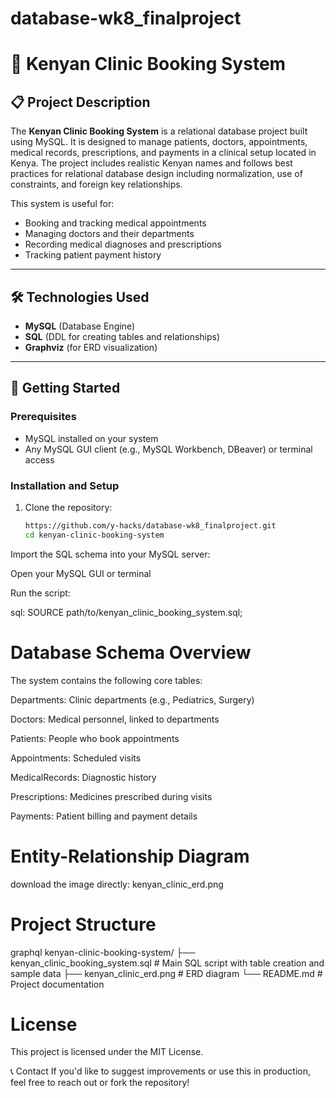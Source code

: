# database-wk8_finalproject
# 🏥 Kenyan Clinic Booking System

## 📋 Project Description

The **Kenyan Clinic Booking System** is a relational database project built using MySQL. It is designed to manage patients, doctors, appointments, medical records, prescriptions, and payments in a clinical setup located in Kenya. The project includes realistic Kenyan names and follows best practices for relational database design including normalization, use of constraints, and foreign key relationships.

This system is useful for:
- Booking and tracking medical appointments
- Managing doctors and their departments
- Recording medical diagnoses and prescriptions
- Tracking patient payment history

---

## 🛠️ Technologies Used

- **MySQL** (Database Engine)
- **SQL** (DDL for creating tables and relationships)
- **Graphviz** (for ERD visualization)

---

## 🚀 Getting Started

### Prerequisites
- MySQL installed on your system
- Any MySQL GUI client (e.g., MySQL Workbench, DBeaver) or terminal access

### Installation and Setup

1. Clone the repository:
   ```bash
   https://github.com/y-hacks/database-wk8_finalproject.git
   cd kenyan-clinic-booking-system
Import the SQL schema into your MySQL server:

Open your MySQL GUI or terminal

Run the script:

sql:
    SOURCE path/to/kenyan_clinic_booking_system.sql;
# Database Schema Overview
The system contains the following core tables:

Departments: Clinic departments (e.g., Pediatrics, Surgery)

Doctors: Medical personnel, linked to departments

Patients: People who book appointments

Appointments: Scheduled visits

MedicalRecords: Diagnostic history

Prescriptions: Medicines prescribed during visits

Payments: Patient billing and payment details

# Entity-Relationship Diagram

download the image directly:
kenyan_clinic_erd.png

# Project Structure
graphql
kenyan-clinic-booking-system/
├── kenyan_clinic_booking_system.sql   # Main SQL script with table creation and sample data
├── kenyan_clinic_erd.png              # ERD diagram
└── README.md                          # Project documentation

# License
This project is licensed under the MIT License.

📞 Contact
If you'd like to suggest improvements or use this in production, feel free to reach out or fork the repository!


